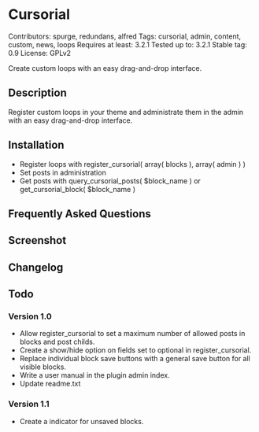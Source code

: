 Cursorial
=========

Contributors: spurge, redundans, alfred
Tags: cursorial, admin, content, custom, news, loops
Requires at least: 3.2.1
Tested up to: 3.2.1
Stable tag: 0.9
License: GPLv2

Create custom loops with an easy drag-and-drop interface.

Description
-----------

Register custom loops in your theme and administrate them in the admin with an easy drag-and-drop interface.

Installation
------------

* Register loops with register_cursorial( array( blocks ), array( admin ) )
* Set posts in administration
* Get posts with query_cursorial_posts( $block_name ) or get_cursorial_block( $block_name )

Frequently Asked Questions
--------------------------

Screenshot
----------

Changelog
---------

Todo
----

### Version 1.0

* Allow register_cursorial to set a maximum number of allowed posts in blocks and post childs.
* Create a show/hide option on fields set to optional in register_cursorial.
* Replace individual block save buttons with a general save button for all visible blocks.
* Write a user manual in the plugin admin index.
* Update readme.txt

### Version 1.1

* Create a indicator for unsaved blocks.
